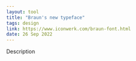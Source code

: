 ```yaml
---
layout: tool
title: "Braun's new typeface"
tags: design
link: https://www.iconwerk.com/braun-font.html
date: 26 Sep 2022
---
```


Description